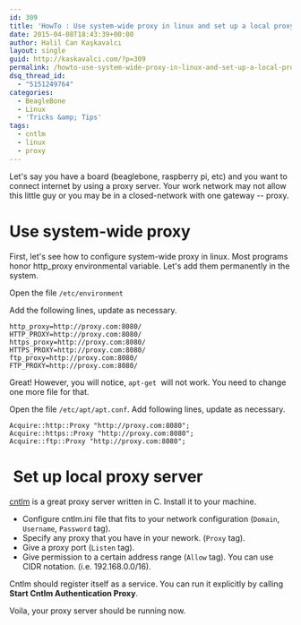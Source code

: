 ```yaml
---
id: 309
title: 'HowTo : Use system-wide proxy in linux and set up a local proxy server'
date: 2015-04-08T18:43:39+00:00
author: Halil Can Kaşkavalcı
layout: single
guid: http://kaskavalci.com/?p=309
permalink: /howto-use-system-wide-proxy-in-linux-and-set-up-a-local-proxy-server/
dsq_thread_id:
  - "5151249764"
categories:
  - BeagleBone
  - Linux
  - 'Tricks &amp; Tips'
tags:
  - cntlm
  - linux
  - proxy
---
```

Let's say you have a board (beaglebone, raspberry pi, etc) and you want to connect internet by using a proxy server. Your work network may not allow this little guy or you may be in a closed-network with one gateway -- proxy.

# Use system-wide proxy

First, let's see how to configure system-wide proxy in linux. Most programs honor http_proxy environmental variable. Let's add them permanently in the system.

Open the file `/etc/environment`

Add the following lines, update as necessary.

```shell
http_proxy=http://proxy.com:8080/
HTTP_PROXY=http://proxy.com:8080/
https_proxy=http://proxy.com:8080/
HTTPS_PROXY=http://proxy.com:8080/
ftp_proxy=http://proxy.com:8080/
FTP_PROXY=http://proxy.com:8080/
```

Great! However, you will notice, `apt-get`  will not work. You need to change one more file for that.

Open the file `/etc/apt/apt.conf`. Add following lines, update as necessary.

```
Acquire::http::Proxy "http://proxy.com:8080";
Acquire::https::Proxy "http://proxy.com:8080";
Acquire::ftp::Proxy "http://proxy.com:8080";
```

#  Set up local proxy server

[cntlm](http://cntlm.sourceforge.net) is a great proxy server written in C. Install it to your machine.

  * Configure cntlm.ini file that fits to your network configuration (`Domain`, `Username`, `Password` tag).
  * Specify any proxy that you have in your nework. (`Proxy` tag).
  * Give a proxy port (`Listen` tag).
  * Give permission to a certain address range (`Allow` tag). You can use CIDR notation. (i.e. 192.168.0.0/16).

Cntlm should register itself as a service. You can run it explicitly by calling **Start Cntlm Authentication Proxy**.

Voila, your proxy server should be running now.
